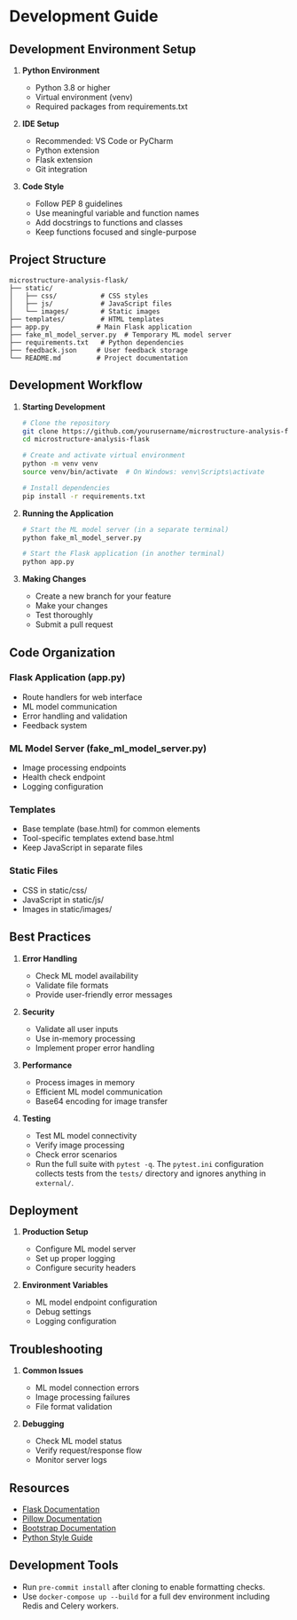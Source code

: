 # Development Guide

## Development Environment Setup

1. **Python Environment**
   - Python 3.8 or higher
   - Virtual environment (venv)
   - Required packages from requirements.txt

2. **IDE Setup**
   - Recommended: VS Code or PyCharm
   - Python extension
   - Flask extension
   - Git integration

3. **Code Style**
   - Follow PEP 8 guidelines
   - Use meaningful variable and function names
   - Add docstrings to functions and classes
   - Keep functions focused and single-purpose

## Project Structure

```
microstructure-analysis-flask/
├── static/
│   ├── css/           # CSS styles
│   ├── js/            # JavaScript files
│   └── images/        # Static images
├── templates/         # HTML templates
├── app.py            # Main Flask application
├── fake_ml_model_server.py  # Temporary ML model server
├── requirements.txt   # Python dependencies
├── feedback.json     # User feedback storage
└── README.md         # Project documentation
```

## Development Workflow

1. **Starting Development**
   ```bash
   # Clone the repository
   git clone https://github.com/yourusername/microstructure-analysis-flask.git
   cd microstructure-analysis-flask

   # Create and activate virtual environment
   python -m venv venv
   source venv/bin/activate  # On Windows: venv\Scripts\activate

   # Install dependencies
   pip install -r requirements.txt
   ```

2. **Running the Application**
   ```bash
   # Start the ML model server (in a separate terminal)
   python fake_ml_model_server.py

   # Start the Flask application (in another terminal)
   python app.py
   ```

3. **Making Changes**
   - Create a new branch for your feature
   - Make your changes
   - Test thoroughly
   - Submit a pull request

## Code Organization

### Flask Application (app.py)
- Route handlers for web interface
- ML model communication
- Error handling and validation
- Feedback system

### ML Model Server (fake_ml_model_server.py)
- Image processing endpoints
- Health check endpoint
- Logging configuration

### Templates
- Base template (base.html) for common elements
- Tool-specific templates extend base.html
- Keep JavaScript in separate files

### Static Files
- CSS in static/css/
- JavaScript in static/js/
- Images in static/images/

## Best Practices

1. **Error Handling**
   - Check ML model availability
   - Validate file formats
   - Provide user-friendly error messages

2. **Security**
   - Validate all user inputs
   - Use in-memory processing
   - Implement proper error handling

3. **Performance**
   - Process images in memory
   - Efficient ML model communication
   - Base64 encoding for image transfer

4. **Testing**
   - Test ML model connectivity
   - Verify image processing
   - Check error scenarios
   - Run the full suite with `pytest -q`. The `pytest.ini` configuration
     collects tests from the `tests/` directory and ignores anything in
     `external/`.

## Deployment

1. **Production Setup**
   - Configure ML model server
   - Set up proper logging
   - Configure security headers

2. **Environment Variables**
   - ML model endpoint configuration
   - Debug settings
   - Logging configuration

## Troubleshooting

1. **Common Issues**
   - ML model connection errors
   - Image processing failures
   - File format validation

2. **Debugging**
   - Check ML model status
   - Verify request/response flow
   - Monitor server logs

## Resources

- [Flask Documentation](https://flask.palletsprojects.com/)
- [Pillow Documentation](https://pillow.readthedocs.io/)
- [Bootstrap Documentation](https://getbootstrap.com/docs/)
- [Python Style Guide](https://www.python.org/dev/peps/pep-0008/) 
## Development Tools
- Run `pre-commit install` after cloning to enable formatting checks.
- Use `docker-compose up --build` for a full dev environment including Redis and Celery workers.

